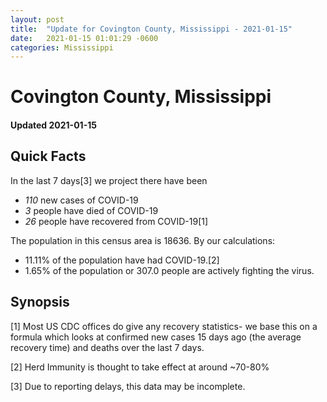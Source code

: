 ```yaml
---
layout: post
title:  "Update for Covington County, Mississippi - 2021-01-15"
date:   2021-01-15 01:01:29 -0600
categories: Mississippi
---
```


# Covington County, Mississippi
#### Updated 2021-01-15

## Quick Facts

In the last 7 days[3] we project there have been
- *110* new cases of COVID-19
- *3* people have died of COVID-19
- *26* people have recovered from COVID-19[1]

The population in this census area is 18636. By our calculations:
- 11.11% of the population have had COVID-19.[2]
- 1.65% of the population or 307.0 people are actively fighting the virus.

## Synopsis




[1] Most US CDC offices do give any recovery statistics- we base this on a formula which looks at confirmed new cases
15 days ago (the average recovery time) and deaths over the last 7 days.

[2] Herd Immunity is thought to take effect at around ~70-80%

[3] Due to reporting delays, this data may be incomplete.
 
    